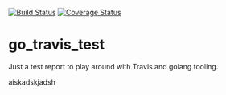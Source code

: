 [![Build Status](https://travis-ci.org/maciejmrowiec/go_travis_test.svg?branch=master)](https://travis-ci.org/maciejmrowiec/go_travis_test) 
[![Coverage Status](https://coveralls.io/repos/maciejmrowiec/go_travis_test/badge.svg?branch=master&service=github)](https://coveralls.io/github/maciejmrowiec/go_travis_test?branch=master)

# go_travis_test
Just a test report to play around with Travis and golang tooling.



aiskadskjadsh
